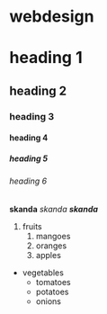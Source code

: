 # webdesign
# heading 1
## heading 2
### heading 3
#### heading 4
##### heading 5
###### heading 6
**skanda**
*skanda*
***skanda***

1. fruits
    1. mangoes
    2. oranges
    3. apples
    
* vegetables
    * tomatoes    
    * potatoes
    * onions
    
    
